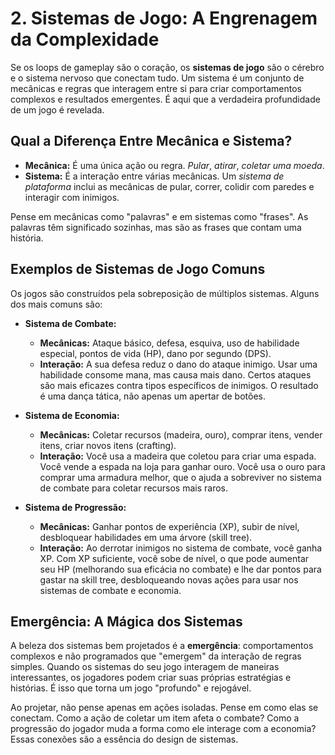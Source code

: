 # 2. Sistemas de Jogo: A Engrenagem da Complexidade

Se os loops de gameplay são o coração, os **sistemas de jogo** são o cérebro e o sistema nervoso que conectam tudo. Um sistema é um conjunto de mecânicas e regras que interagem entre si para criar comportamentos complexos e resultados emergentes. É aqui que a verdadeira profundidade de um jogo é revelada.

## Qual a Diferença Entre Mecânica e Sistema?

- **Mecânica:** É uma única ação ou regra. *Pular*, *atirar*, *coletar uma moeda*.
- **Sistema:** É a interação entre várias mecânicas. Um *sistema de plataforma* inclui as mecânicas de pular, correr, colidir com paredes e interagir com inimigos.

Pense em mecânicas como "palavras" e em sistemas como "frases". As palavras têm significado sozinhas, mas são as frases que contam uma história.

## Exemplos de Sistemas de Jogo Comuns

Os jogos são construídos pela sobreposição de múltiplos sistemas. Alguns dos mais comuns são:

*   **Sistema de Combate:**
    *   **Mecânicas:** Ataque básico, defesa, esquiva, uso de habilidade especial, pontos de vida (HP), dano por segundo (DPS).
    *   **Interação:** A sua defesa reduz o dano do ataque inimigo. Usar uma habilidade consome mana, mas causa mais dano. Certos ataques são mais eficazes contra tipos específicos de inimigos. O resultado é uma dança tática, não apenas um apertar de botões.

*   **Sistema de Economia:**
    *   **Mecânicas:** Coletar recursos (madeira, ouro), comprar itens, vender itens, criar novos itens (crafting).
    *   **Interação:** Você usa a madeira que coletou para criar uma espada. Você vende a espada na loja para ganhar ouro. Você usa o ouro para comprar uma armadura melhor, que o ajuda a sobreviver no sistema de combate para coletar recursos mais raros.

*   **Sistema de Progressão:**
    *   **Mecânicas:** Ganhar pontos de experiência (XP), subir de nível, desbloquear habilidades em uma árvore (skill tree).
    *   **Interação:** Ao derrotar inimigos no sistema de combate, você ganha XP. Com XP suficiente, você sobe de nível, o que pode aumentar seu HP (melhorando sua eficácia no combate) e lhe dar pontos para gastar na skill tree, desbloqueando novas ações para usar nos sistemas de combate e economia.

## Emergência: A Mágica dos Sistemas

A beleza dos sistemas bem projetados é a **emergência**: comportamentos complexos e não programados que "emergem" da interação de regras simples. Quando os sistemas do seu jogo interagem de maneiras interessantes, os jogadores podem criar suas próprias estratégias e histórias. É isso que torna um jogo "profundo" e rejogável.

Ao projetar, não pense apenas em ações isoladas. Pense em como elas se conectam. Como a ação de coletar um item afeta o combate? Como a progressão do jogador muda a forma como ele interage com a economia? Essas conexões são a essência do design de sistemas.
